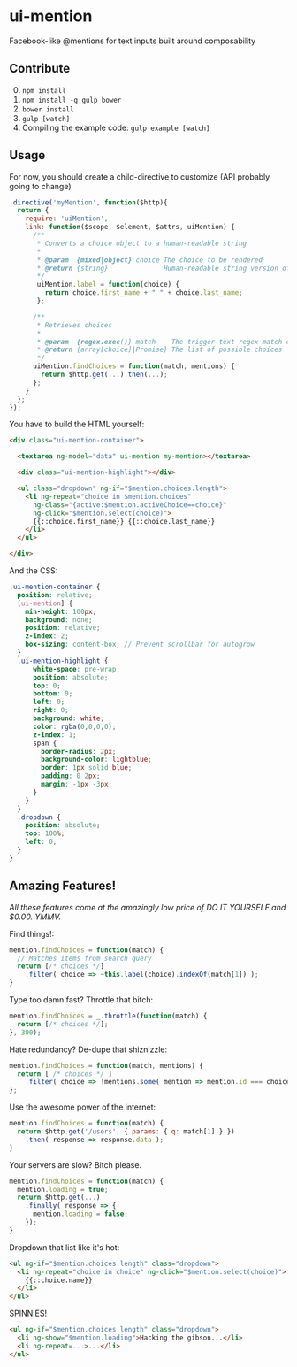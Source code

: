 # ui-mention
Facebook-like @mentions for text inputs built around composability

## Contribute

0. `npm install`
0. `npm install -g gulp bower`
0. `bower install`
0. `gulp [watch]`
0. Compiling the example code: `gulp example [watch]`

## Usage

For now, you should create a child-directive to customize (API probably going to change)

```js
.directive('myMention', function($http){
  return {
    require: 'uiMention',
    link: function($scope, $element, $attrs, uiMention) {
      /**
       * Converts a choice object to a human-readable string
       *
       * @param  {mixed|object} choice The choice to be rendered
       * @return {string}              Human-readable string version of choice
       */
       uiMention.label = function(choice) {
         return choice.first_name + " " + choice.last_name;
       };

      /**
       * Retrieves choices
       *
       * @param  {regex.exec()} match    The trigger-text regex match object
       * @return {array[choice]|Promise} The list of possible choices
       */
      uiMention.findChoices = function(match, mentions) {
        return $http.get(...).then(...);
      };
    }
  };
});
```
You have to build the HTML yourself:
```html
<div class="ui-mention-container">

  <textarea ng-model="data" ui-mention my-mention></textarea>

  <div class="ui-mention-highlight"></div>

  <ul class="dropdown" ng-if="$mention.choices.length">
    <li ng-repeat="choice in $mention.choices"
      ng-class="{active:$mention.activeChoice==choice}"
      ng-click="$mention.select(choice)">
      {{::choice.first_name}} {{::choice.last_name}}
    </li>
  </ul>

</div>
```
And the CSS:
```scss
.ui-mention-container {
  position: relative;
  [ui-mention] {
    min-height: 100px;
    background: none;
    position: relative;
    z-index: 2;
    box-sizing: content-box; // Prevent scrollbar for autogrow
  }
  .ui-mention-highlight {
      white-space: pre-wrap;
      position: absolute;
      top: 0;
      bottom: 0;
      left: 0;
      right: 0;
      background: white;
      color: rgba(0,0,0,0);
      z-index: 1;
      span {
        border-radius: 2px;
        background-color: lightblue;
        border: 1px solid blue;
        padding: 0 2px;
        margin: -1px -3px;
      }
    }
  }
  .dropdown {
    position: absolute;
    top: 100%;
    left: 0;
  }
}
```

## Amazing Features!

_All these features come at the amazingly low price of DO IT YOURSELF and $0.00. YMMV._

Find things!:
```js
mention.findChoices = function(match) {
  // Matches items from search query
  return [/* choices */]
    .filter( choice => ~this.label(choice).indexOf(match[1]) );
}
```

Type too damn fast? Throttle that bitch:
```js
mention.findChoices = _.throttle(function(match) {
  return [/* choices */];
}, 300);
```

Hate redundancy? De-dupe that shiznizzle:
```js
mention.findChoices = function(match, mentions) {
  return [ /* choices */ ]
    .filter( choice => !mentions.some( mention => mention.id === choice.id ) )
};
```

Use the awesome power of the internet:
```js
mention.findChoices = function(match) {
  return $http.get('/users', { params: { q: match[1] } })
    .then( response => response.data );
}
```

Your servers are slow? Bitch please.
```js
mention.findChoices = function(match) {
  mention.loading = true;
  return $http.get(...)
    .finally( response => {
      mention.loading = false;
    });
}
```

Dropdown that list like it's hot:
```html
<ul ng-if="$mention.choices.length" class="dropdown">
  <li ng-repeat="choice in choice" ng-click="$mention.select(choice)">
    {{::choice.name}}
  </li>
</ul>
```

SPINNIES!
```html
<ul ng-if="$mention.choices.length" class="dropdown">
  <li ng-show="$mention.loading">Hacking the gibson...</li>
  <li ng-repeat=...>...</li>
</ul>
```
